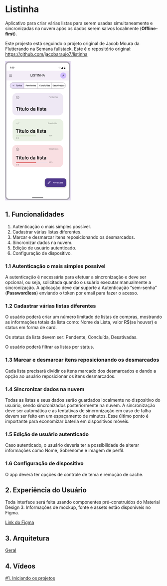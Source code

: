 # Listinha

Aplicativo para criar várias listas para serem usadas simultaneamente e sincronizadas na nuvem após os dados serem salvos localmente (**Offline-first**).

Este projesto está seguindo o projeto original de Jacob Moura da Flutterando na Semana fullstack.
Este é o repositório original: <https://github.com/jacobaraujo7/listinha>

![image](app.png)

## 1. Funcionalidades

1. Autenticação o mais simples possível.
2. Cadastrar várias listas diferentes.
3. Marcar e desmarcar itens reposicionando os desmarcados.
4. Sincronizar dados na nuvem.
5. Edição de usuário autenticado.
6. Configuração de dispositivo.

### 1.1 Autenticação o mais simples possível

A autenticação é necessária para efetuar a sincronização e deve ser opcional, ou seja, solicitada quando o usuário executar manualmente a sincronização.
A aplicação deve dar suporte a Autenticação “sem-senha” (**Passwordless**) enviando o token por email para fazer o acesso.

### 1.2 Cadastrar várias listas diferentes

O usuário poderá criar um número limitado de listas de compras, mostrando as informações totais da lista como: Nome da Lista, valor R$(se houver) e status em forma de card.

Os status da lista devem ser: Pendente, Concluída, Desativadas.

O usuário poderá filtrar as listas por status.

### 1.3 Marcar e desmarcar itens reposicionando os desmarcados

Cada lista precisará dividir os itens marcado dos desmarcados e dando a opção ao usuário reposicionar os itens desmarcados.

### 1.4 Sincronizar dados na nuvem

Todas as listas e seus dados serão guardados localmente no dispositivo do usuário, sendo sincronizados posteriormente na nuvem. A sincronização deve ser automática e as tentativas de sincronização em caso de falha devem ser feito em um espaçamento de minutos. Esse último ponto é importante para economizar bateria em dispositivos móveis.

### 1.5 Edição de usuário autenticado

Caso autenticado, o usuário deveria ter a possibilidade de alterar informações como Nome, Sobrenome e imagem de perfil.

### 1.6 Configuração de dispositivo

O app deverá ter opções de controle de tema e remoção de cache.

## 2. Experiência do Usuário

Toda interface será feita usando componentes pré-construidos do Material Design 3.
Informações de mockup, fonte e assets estão disponíveis no Figma.

[Link do Figma](https://www.figma.com/file/xSoyauWGMb25dsQCBrhPa5/Listinha?node-id=53095%3A27267&t=9eobg3NOs476wXmo-1)

## 3. Arquitetura

[Geral](ARCHITECTURE.md)

## 4. Vídeos

[#1. Iniciando os projetos](https://youtu.be/Y9QwJewv50w)

